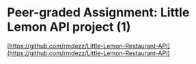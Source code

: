 # Peer-graded Assignment: Little Lemon API project (1)

[https://github.com/rmdezz/Little-Lemon-Restaurant-API](https://github.com/rmdezz/Little-Lemon-Restaurant-API)